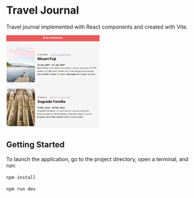 # Travel Journal

Travel journal implemented with React components and created with Vite.

<img src="public/images/screenshot.png" alt="Webpage Screenshot" width="250">

## Getting Started

To launch the application, go to the project directory, open a terminal, and run:

`npm install` 

`npm run dev`